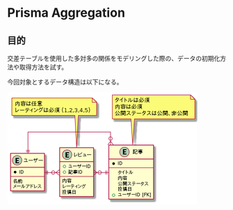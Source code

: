 # Prisma Aggregation

<!-- START doctoc -->
<!-- END doctoc -->

## 目的

交差テーブルを使用した多対多の関係をモデリングした際の、データの初期化方法や取得方法を試す。

今回対象とするデータ構造は以下になる。

![](assets/aggregation.png)
